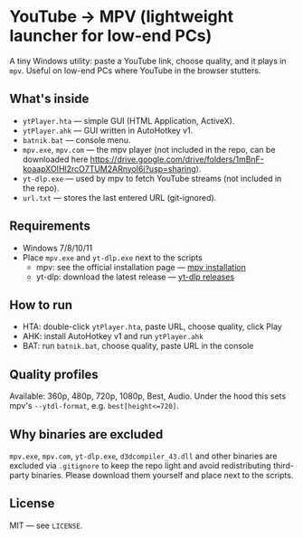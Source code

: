 # YouTube → MPV (lightweight launcher for low-end PCs)

A tiny Windows utility: paste a YouTube link, choose quality, and it plays in `mpv`. Useful on low-end PCs where YouTube in the browser stutters.

## What's inside
- `ytPlayer.hta` — simple GUI (HTML Application, ActiveX).
- `ytPlayer.ahk` — GUI written in AutoHotkey v1.
- `batnik.bat` — console menu.
- `mpv.exe`, `mpv.com` — the mpv player (not included in the repo, can be downloaded here https://drive.google.com/drive/folders/1mBnF-koaapXOIHl2rcO7TUM2ARnyol6i?usp=sharing).
- `yt-dlp.exe` — used by mpv to fetch YouTube streams (not included in the repo).
- `url.txt` — stores the last entered URL (git-ignored).

## Requirements
- Windows 7/8/10/11
- Place `mpv.exe` and `yt-dlp.exe` next to the scripts
  - mpv: see the official installation page — [mpv installation](https://mpv.io/installation/)
  - yt-dlp: download the latest release — [yt-dlp releases](https://github.com/yt-dlp/yt-dlp/releases/latest)

## How to run
- HTA: double-click `ytPlayer.hta`, paste URL, choose quality, click Play
- AHK: install AutoHotkey v1 and run `ytPlayer.ahk`
- BAT: run `batnik.bat`, choose quality, paste URL in the console

## Quality profiles
Available: 360p, 480p, 720p, 1080p, Best, Audio. Under the hood this sets mpv's `--ytdl-format`, e.g. `best[height<=720]`.

## Why binaries are excluded
`mpv.exe`, `mpv.com`, `yt-dlp.exe`, `d3dcompiler_43.dll` and other binaries are excluded via `.gitignore` to keep the repo light and avoid redistributing third-party binaries. Please download them yourself and place next to the scripts.

## License
MIT — see `LICENSE`.

